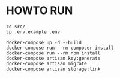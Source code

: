 # HOWTO RUN

    cd src/
    cp .env.example .env

    docker-compose up -d --build
    docker-compose run --rm composer install
    docker-compose run --rm npm install
    docker-compose artisan key:generate
    docker-compose artisan migrate
    docker-compose artisan storage:link